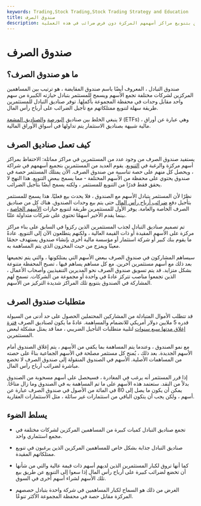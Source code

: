 ```yaml
---
keywords: Trading,Stock Trading,Stock Trading Strategy and Education
title: صندوق الصرف
description: صندوق الصرف هو صندوق يسمح للمستثمرين بتنويع مراكز أسهمهم المركزة دون فرض ضرائب في هذه العملية.
---
```


# صندوق الصرف
## ما هو صندوق الصرف؟

صندوق التبادل ، المعروف أيضًا باسم صندوق المقايضة ، هو ترتيب بين المساهمين المركزين لشركات مختلفة تجمع الأسهم ويسمح للمستثمر بتبادل حيازته الكبيرة من سهم واحد مقابل وحدات في محفظة المجموعة بأكملها. توفر صناديق التبادل للمستثمرين طريقة سهلة لتنويع ممتلكاتهم مع تأجيل الضرائب على أرباح رأس المال.

لا ينبغي الخلط بين صناديق [البورصة](/etf) [والصناديق المشعة](/etf) (ETFs) ، وهي عبارة عن أوراق مالية شبيهة بصناديق الاستثمار يتم تداولها في أسواق الأوراق المالية.

## كيف تعمل صناديق الصرف

يستفيد صندوق الصرف من وجود عدد من المستثمرين في مراكز مماثلة: الاحتفاظ بمراكز أسهم مركزة والرغبة في [التنويع](/diversification). يقوم العديد من المستثمرين بتجميع أسهمهم في شراكة ، ويحصل كل منهم على حصة تناسبية من صندوق الصرف. الآن يمتلك المستثمر حصة في صندوق يحتوي على محفظة من الأسهم المختلفة - مما يسمح ببعض التنويع. هذا النهج لا يحقق فقط قدرًا من التنويع للمستثمر ، ولكنه يسمح أيضًا بتأجيل الضرائب.

نظرًا لأن المستثمر يتبادل الأسهم مع الصندوق ، فلا يحدث بيع فعليًا. هذا يسمح للمستثمر بتأجيل دفع [ضرائب أرباح رأس المال](/capital_gains_tax) حتى يتم بيع وحدات الصندوق. هناك كل من صناديق الصرف الخاصة والعامة. يوفر الأول للمستثمرين طريقة لتنويع حيازات [الأسهم الخاصة](/privateequity) ، بينما يقدم الأخير أسهمًا تحتوي على شركات متداولة علنًا.

تم تصميم صناديق التبادل لجذب المستثمرين الذين ركزوا في السابق على بناء مراكز مركزة على الأسهم المقيدة أو ذات القيمة العالية ، ولكنهم يتطلعون الآن إلى التنويع. عادةً ما يقوم بنك كبير أو شركة استثمار أو مؤسسة مالية أخرى بإنشاء صندوق يستهدف حجمًا معينًا ويمزج من حيث المخزون الذي يتم المساهمة به.

سيساهم المشاركون في صندوق الصرف ببعض الأسهم التي يمتلكونها ، والتي يتم تجميعها بعد ذلك مع أسهم مستثمرين آخرين. مع كل مساهم يساهم فيها ، تصبح المحفظة متنوعة بشكل متزايد. قد يتم تسويق صندوق الصرف نحو المديرين التنفيذيين وأصحاب الأعمال ، الذين تجمعوا مناصب تتركز عادةً في واحدة أو مجموعة من الشركات. تسمح لهم المشاركة في الصندوق بتنويع تلك المراكز شديدة التركيز من الأسهم.

## متطلبات صندوق الصرف

قد تتطلب الأموال المتبادلة من المشاركين المحتملين الحصول على حد أدنى من السيولة قدره 5 ملايين دولار أمريكي للانضمام والمساهمة. عادةً ما يكون لصناديق الصرف [فترة إغلاق مدتها سبع سنوات](/lockup-period) لتلبية متطلبات التأجيل الضريبي ، مما قد يمثل مشكلة لبعض المستثمرين.

مع نمو الصندوق ، وعندما يتم المساهمة بما يكفي من الأسهم ، يتم إغلاق الصندوق أمام الأسهم الجديدة. بعد ذلك ، يُمنح كل مستثمر مصلحة في الأسهم الجماعية بناءً على حصته من المساهمات الأصلية. الأسهم في الصندوق المنقولة إلى صندوق الصرف لا تخضع مباشرة لضرائب أرباح رأس المال.

إذا قرر المستثمر أنه يرغب في المغادرة ، فسيحصل على أسهم مسحوبة من الصندوق بدلاً من النقد. ستعتمد هذه الأسهم على ما تم المساهمة به في الصندوق وما زال متاحًا. يمكن أن يكون ما يصل إلى 80 في المائة من الأصول في صندوق الصرف عبارة عن أسهم ، ولكن يجب أن يتكون الباقي من استثمارات غير سائلة ، مثل الاستثمارات العقارية.

## يسلط الضوء

- تجمع صناديق التبادل كميات كبيرة من المساهمين المركزين لشركات مختلفة في مجمع استثماري واحد.

- صناديق التبادل جذابة بشكل خاص للمساهمين المركزين الذين يرغبون في تنويع ممتلكاتهم المقيدة.

- كما أنها تروق لكبار المستثمرين الذين لديهم أسهم ذات قيمة عالية والتي من شأنها أن تخضع لضرائب كبيرة على أرباح رأس المال إذا سعوا إلى التنويع عن طريق بيع تلك الأسهم لشراء أسهم أخرى في السوق.

- الغرض من ذلك هو السماح لكبار المساهمين في شركة واحدة بتبادل حصصهم المركزة مقابل حصة في محفظة المجموعة الأكثر تنوعًا.

